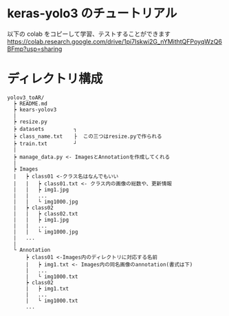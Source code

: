 # keras-yolo3 のチュートリアル

以下の colab をコピーして学習、テストすることができます
https://colab.research.google.com/drive/1pi7Iskwi2G_nYMithtQFPoyqWzQ6BFmp?usp=sharing


# ディレクトリ構成
```
yolov3_toAR/
  ┝ README.md
  ┝ kears-yolov3
  |
  ┝ resize.py
  ┝ datasets      　  ┐
  ┝ class_name.txt 　 ├  この三つはresize.pyで作られる
  ┝ train.txt       　┘
  |
  ┝ manage_data.py <- ImagesとAnnotationを作成してくれる
  |
  ┝ Images
  |   ┝ class01 <-クラス名はなんでもいい
  |   |   ┝ class01.txt <- クラス内の画像の総数や、更新情報
  |   |   ┝ img1.jpg
  |   |   ...
  |   |   └ img1000.jpg
  |   ┝ class02
  |   |   ┝ class02.txt
  |   |   ┝ img1.jpg
  |   |   ...
  |   |   └ img1000.jpg
  |   ...
  |
  └ Annotation
      ┝ class01 <-Images内のディレクトリに対応する名前
      |   ┝ img1.txt <- Images内の同名画像のannotation(書式は下)
      |   ...
      |   └ img1000.txt
      ┝ class02
      |   ┝ img1.txt
      |   ...
      |   └ img1000.txt
      ...
```

